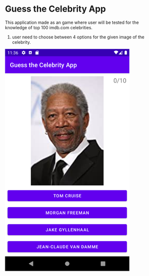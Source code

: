 # Guess the Celebrity App
This application made as an game where user will be tested for the knowledge of top 100 imdb.com celebrities.
1. user need to choose between 4 options for the given image of the celebrity.
<img src="https://github.com/azizkhon1612/GuesstheCelebrityApp/blob/master/app/src/main/res/screenshots/GuessTheCeleb1.png" alt="main screen" width="411" height="731">
